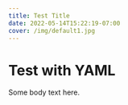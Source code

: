 ```yaml
--- 
title: Test Title
date: 2022-05-14T15:22:19-07:00
cover: /img/default1.jpg 
---
```


# Test with YAML
Some body text here.